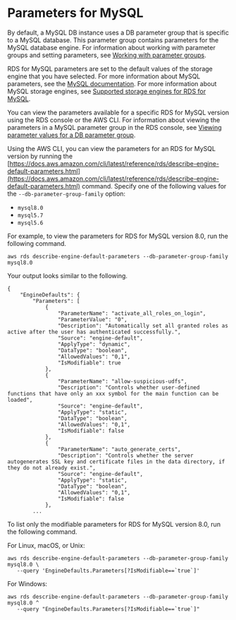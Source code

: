 # Parameters for MySQL<a name="Appendix.MySQL.Parameters"></a>

By default, a MySQL DB instance uses a DB parameter group that is specific to a MySQL database\. This parameter group contains parameters for the MySQL database engine\. For information about working with parameter groups and setting parameters, see [Working with parameter groups](USER_WorkingWithParamGroups.md)\.

RDS for MySQL parameters are set to the default values of the storage engine that you have selected\. For more information about MySQL parameters, see the [MySQL documentation](https://dev.mysql.com/doc/refman/8.0/en/server-system-variables.html)\. For more information about MySQL storage engines, see [Supported storage engines for RDS for MySQL](CHAP_MySQL.md#MySQL.Concepts.Storage)\.

You can view the parameters available for a specific RDS for MySQL version using the RDS console or the AWS CLI\. For information about viewing the parameters in a MySQL parameter group in the RDS console, see [Viewing parameter values for a DB parameter group](USER_WorkingWithDBInstanceParamGroups.md#USER_WorkingWithParamGroups.Viewing)\.

Using the AWS CLI, you can view the parameters for an RDS for MySQL version by running the [https://docs.aws.amazon.com/cli/latest/reference/rds/describe-engine-default-parameters.html](https://docs.aws.amazon.com/cli/latest/reference/rds/describe-engine-default-parameters.html) command\. Specify one of the following values for the `--db-parameter-group-family` option:
+ `mysql8.0`
+ `mysql5.7`
+ `mysql5.6`

For example, to view the parameters for RDS for MySQL version 8\.0, run the following command\.

```
aws rds describe-engine-default-parameters --db-parameter-group-family mysql8.0
```

Your output looks similar to the following\.

```
{
    "EngineDefaults": {
        "Parameters": [
            {
                "ParameterName": "activate_all_roles_on_login",
                "ParameterValue": "0",
                "Description": "Automatically set all granted roles as active after the user has authenticated successfully.",
                "Source": "engine-default",
                "ApplyType": "dynamic",
                "DataType": "boolean",
                "AllowedValues": "0,1",
                "IsModifiable": true
            },
            {
                "ParameterName": "allow-suspicious-udfs",
                "Description": "Controls whether user-defined functions that have only an xxx symbol for the main function can be loaded",
                "Source": "engine-default",
                "ApplyType": "static",
                "DataType": "boolean",
                "AllowedValues": "0,1",
                "IsModifiable": false
            },
            {
                "ParameterName": "auto_generate_certs",
                "Description": "Controls whether the server autogenerates SSL key and certificate files in the data directory, if they do not already exist.",
                "Source": "engine-default",
                "ApplyType": "static",
                "DataType": "boolean",
                "AllowedValues": "0,1",
                "IsModifiable": false
            },            
        ...
```

To list only the modifiable parameters for RDS for MySQL version 8\.0, run the following command\.

For Linux, macOS, or Unix:

```
aws rds describe-engine-default-parameters --db-parameter-group-family mysql8.0 \
   --query 'EngineDefaults.Parameters[?IsModifiable==`true`]'
```

For Windows:

```
aws rds describe-engine-default-parameters --db-parameter-group-family mysql8.0 ^
   --query "EngineDefaults.Parameters[?IsModifiable==`true`]"
```